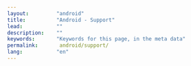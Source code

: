 ```yaml
---
layout:         "android"
title:          "Android - Support"
lead:           ""
description:    ""
keywords:       "Keywords for this page, in the meta data"
permalink:       android/support/
lang:           "en"
---
```

